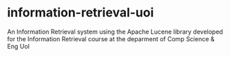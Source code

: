 # information-retrieval-uoi
An Information Retrieval system using the Apache Lucene library developed for the Information Retrieval course at the deparment of Comp Science &amp; Eng UoI

